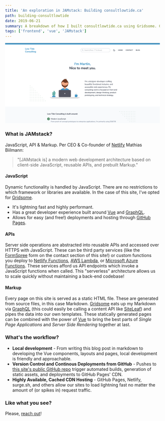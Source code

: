 ```yaml
---
title: 'An exploration in JAMstack: Building consultlowtide.ca'
path: building-consultlowtide
date: 2019-06-21
summary: A breakdown of how I built consultlowtide.ca using Gridsome. Gridsome is a Vue.js-powered, modern site generator for building the fastest possible websites for any Headless CMS, APIs or Markdown-files. Gridsome makes it easy and fun for developers to create fast, beautiful websites without needing to become a performance expert.
tags: ['frontend', 'vue', 'JAMstack']
---
```


![background](./images/site-screenshot.png)

### What is JAMstack?
JavaScript, API & Markup. Per CEO & Co-founder of [Netlify](https://www.netlify.com) Mathias Biilmann:

> "[JAMstack is] a modern web development architecture based on client-side JavaScript, reusable APIs, and prebuilt Markup."

#### JavaScript

Dynamic functionality is handled by JavaScript. There are no restrictions to which framework or libraries are available. In the case of this site, I've opted for [Gridsome](https://gridsome.org/).

- It's lightning fast and highly performant.
- Has a great developer experience built around [Vue](https://vuejs.org/) and [GraphQL](https://graphql.org/). 
- Allows for easy (and free!) deployments and hosting through [GitHub Pages](https://pages.github.com/).

#### APIs

Server side operations are abstracted into reusable APIs and accessed over HTTPS with JavaScript. These can be third party services (like the [FormSpree](https://formspree.io/) form on the contact section of this site!) or custom functions you deploy to [Netlify Functions](https://functions.netlify.com/examples/), [AWS Lambda](https://aws.amazon.com/lambda/features/), or [Microsoft Azure Functions](https://azure.microsoft.com/en-ca/services/functions/). These services afford us API endpoints which invoke a JavaScript functions when called. This "serverless" architecture allows us to scale quickly without maintaining a back-end codebase!

#### Markup

Every page on this site is served as a static HTML file. These are generated from source files, in this case Markdown. [Gridsome](https://gridsome.org/) eats up my Markdown via [GraphQL](https://graphql.org/) (this could easily be calling a content API like [SiteLeaf](https://www.siteleaf.com/)) and pipes the data into our own templates. These statically generated pages can be combined with the power of [Vue](https://vuejs.org/) to bring the best parts of _Single Page Applications_ and _Server Side Rendering_ together at last.

<!-- ### What does the development experience look like?

- **Local development with hot-reloading** - The tooling and development experience we expect from [Vue](https://vuejs.org/).
- **File-based page routing** - Quickly create and manage routes with files.
- **Data source plugins** - Use it for any popular Headless CMSs, APIs or Markdown-files.
- **Centralized data managment** - Pull data into a local, unified GraphQL data layer.
- **Auto-optimized code** - Get code-splitting and asset optimization out-of-the-box. -->

### What's the workflow?

- **Local development** - From writing this blog post in markdown to developing the Vue components, layouts and pages, local development is friendly and approachable.
- **Version Control and Continous Deployments from GitHub** - Pushes to [this site's public GitHub repo](https://github.com/consultlowtide/consultlowtide.github.io) trigger automated builds, generation of static assets, and deployments to GitHub Pages' CDN.
- **Highly Available, Cached CDN Hosting** - GitHub Pages, Netlify, surge.sh, and others allow our sites to load lightning fast no matter the amount of (or spikes in) request traffic.

### Like what you see?

Please, [reach out](/#contact)!
